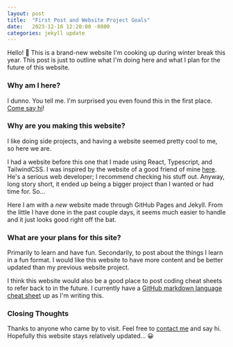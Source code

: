 ```yaml
---
layout: post
title:  "First Post and Website Project Goals"
date:   2023-12-16 12:20:00 -0800
categories: jekyll update
---
```


Hello! &#x1F44B; This is a brand-new website I'm cooking up during winter break this year. This post is just to outline what I'm doing here and what I plan for the future of this website.

### Why am I here?

I dunno. You tell me. I'm surprised you even found this in the first place. [Come say hi][hi]!

### Why are you making this website?

I like doing side projects, and having a website seemed pretty cool to me, so here we are.

I had a website before this one that I made using React, Typescript, and TailwindCSS. I was inspired by the website of a good friend of mine [here][willys website]. He's a serious web developer; I recommend checking his stuff out. Anyway, long story short, it ended up being a bigger project than I wanted or had time for. So...

Here I am with a *new* website made through GitHub Pages and Jekyll. From the little I have done in the past couple days, it seems much easier to handle and it just looks good right off the bat. 

### What are your plans for this site?

Primarily to learn and have fun. Secondarily, to post about the things I learn in a fun format. I would like this website to have more content and be better updated than my previous website project.

I think this website would also be a good place to post coding cheat sheets to refer back to in the future. I currently have a [GitHub markdown language cheat sheet][gh md sheet] up as I'm writing this.

### Closing Thoughts

Thanks to anyone who came by to visit. Feel free to [contact me][hi] and say hi. Hopefully this website stays relatively updated... &#128512;

[hi]: mailto:gillilan@purdue.edu?subject=ablion.dev,%20Hello!
[willys website]: https://www.loophole.engineer/
[gh md sheet]: https://docs.github.com/en/get-started/writing-on-github/getting-started-with-writing-and-formatting-on-github/basic-writing-and-formatting-syntax
